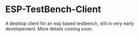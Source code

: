 # ESP-TestBench-Client
A desktop client for an esp based testbench, still in very early developement. 
More details coming soon.
